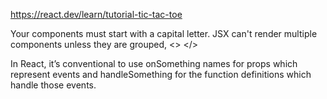 
https://react.dev/learn/tutorial-tic-tac-toe


Your components must start with a capital letter.
JSX can't render multiple components unless they are grouped, <> </>

In React, it’s conventional to use onSomething names for props which represent events and handleSomething for the function definitions which handle those events.